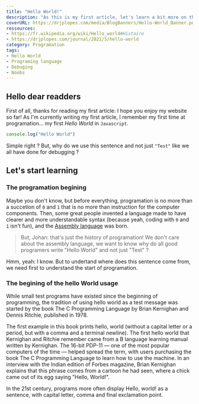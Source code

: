 ```yaml
---
title: "Hello World!"
description: "As this is my first article, let's learn a bit more on the famous \"Hello World\" sentence in programing environment !"
coverURL: https://drjplopes.com/media/BlogBanners/Hello-World_Banner.png
ressources:
- https://fr.wikipedia.org/wiki/Hello_world#Histoire
- https://drjplopes.com/journal/2021/5/hello-world
category: Programation
tags:
- Hello World
- Programing language
- Debuging
- Noobs
---
```


## Hello dear readders

First of all, thanks for reading my first article: I hope you enjoy my website so far!
As I'm currently writing my first article, I remember my first time at programation... my first *Hello World* in `Javascript`.

```js
console.log("Hello World")
```

Simple right ?
But, why do we use this sentence and not just `"Test"` like we all have done for debugging ?

## Let's start learning

### The programation begining

Maybe you don't know, but before everything, programation is no more than a succetion of `0` and `1` that is no more than instruction for the computer components. Then, some great people invented a language made to have clearer and more understandable syntax (because yeah, coding with `0` and `1` isn't fun), and the [Assembly language](https://google.com/search?q=Assembly+language) was born.

> But, Johan: that's just the history of programation! We don't care about the assembly language, we want to know why do all good programers write "Hello World" and not just "Test" ?

Hmm, yeah: I know. But to undertand where does this sentence come from, we need first to understand the start of programation.

### The begining of the hello World usage

While small test programs have existed since the beginning of programming, the tradition of using hello world as a test message was started by the book The C Programming Language by Brian Kernighan and Dennis Ritchie, published in 1978.

The first example in this book prints hello, world (without a capital letter or a period, but with a comma and a terminal newline). The first hello world that Kernighan and Ritchie remember came from a B language learning manual written by Kernighan. The 16-bit PDP-11 — one of the most popular computers of the time — helped spread the term, with users purchasing the book The C Programming Language to learn how to use the machine. In an interview with the Indian edition of Forbes magazine, Brian Kernighan explains that this phrase comes from a cartoon he had seen, where a chick came out of its egg saying "Hello, World!".

In the 21st century, programs more often display Hello, world! as a sentence, with capital letter, comma and final exclamation point.
